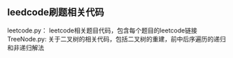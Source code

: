 ## leedcode刷题相关代码
leetcode.py： leetcode相关题目代码，包含每个题目的leetcode链接
TreeNode.py:  关于二叉树的相关代码，包括二叉树的重建，前中后序遍历的递归和非递归解法


